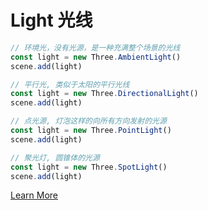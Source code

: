 # Light 光线

<div grid="~ cols-2 gap-4">
<div>

```js
// 环境光，没有光源，是一种充满整个场景的光线
const light = new Three.AmbientLight()
scene.add(light)

// 平行光, 类似于太阳的平行光线
const light = new Three.DirectionalLight()
scene.add(light)

// 点光源, 灯泡这样的向所有方向发射的光源
const light = new Three.PointLight()
scene.add(light)

// 聚光灯, 圆锥体的光源
const light = new Three.SpotLight()
scene.add(light)

```

[Learn More](https://threejs.org/docs/index.html?q=light#api/en/lights/AmbientLight)
</div>

<ThreeJs type="LIGHT" />

</div>
